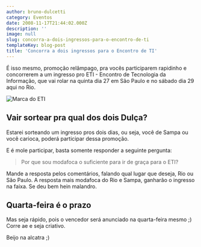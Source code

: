 ```yaml
---
author: bruno-dulcetti
category: Eventos
date: 2008-11-17T21:44:02.000Z
description: ''
image: null
slug: concorra-a-dois-ingressos-para-o-encontro-de-ti
templateKey: blog-post
title: 'Concorra a dois ingressos para o Encontro de TI'
---
```


É isso mesmo, promoção relâmpago, pra vocês participarem rapidinho e concorrerem a um ingresso pro ETI - Encontro de Tecnologia da Informação, que vai rolar na quinta dia 27 em São Paulo e no sábado dia 29 aqui no Rio.

![Marca do ETI](/assets/images/posts/logo-eti-maior.jpg)

## Vair sortear pra qual dos dois Dulça?

Estarei sorteando um ingresso pros dois dias, ou seja, você de Sampa ou você carioca, poderá participar dessa promoção.

E é mole participar, basta somente responder a seguinte pergunta:

<blockquote>Por que sou modafoca o suficiente para ir de graça para o ETI?</blockquote>

Mande a resposta pelos comentários, falando qual lugar que deseja, Rio ou São Paulo. A resposta mais modafoca do Rio e Sampa, ganharão o ingresso na faixa. Se deu bem hein malandro.

## Quarta-feira é o prazo

Mas seja rápido, pois o vencedor será anunciado na quarta-feira mesmo ;) Corre ae e seja criativo.

Beijo na alcatra ;)

